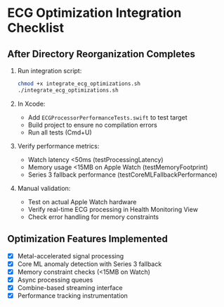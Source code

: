 # ECG Optimization Integration Checklist

## After Directory Reorganization Completes
1. Run integration script:
   ```bash
   chmod +x integrate_ecg_optimizations.sh
   ./integrate_ecg_optimizations.sh
   ```

2. In Xcode:
   - Add `ECGProcessorPerformanceTests.swift` to test target
   - Build project to ensure no compilation errors
   - Run all tests (Cmd+U)

3. Verify performance metrics:
   - Watch latency <50ms (testProcessingLatency)
   - Memory usage <15MB on Apple Watch (testMemoryFootprint)
   - Series 3 fallback performance (testCoreMLFallbackPerformance)

4. Manual validation:
   - Test on actual Apple Watch hardware
   - Verify real-time ECG processing in Health Monitoring View
   - Check error handling for memory constraints

## Optimization Features Implemented
- [x] Metal-accelerated signal processing
- [x] Core ML anomaly detection with Series 3 fallback
- [x] Memory constraint checks (<15MB on Watch)
- [x] Async processing queues
- [x] Combine-based streaming interface
- [x] Performance tracking instrumentation